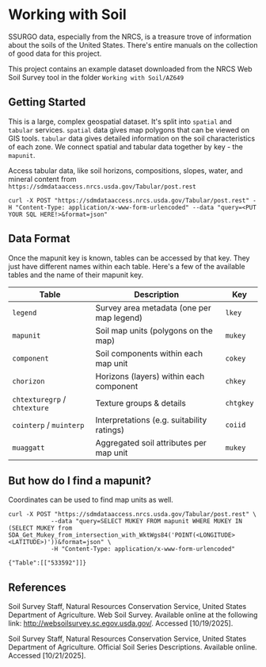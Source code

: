 # Working with Soil
SSURGO data, especially from the NRCS, is a treasure trove of information about the soils of the United States. There's entire 
manuals on the collection of good data for this project. 

This project contains an example dataset downloaded from the NRCS Web Soil Survey tool in the folder `Working with Soil/AZ649`

## Getting Started
This is a large, complex geospatial dataset. It's split into `spatial` and `tabular` services. `spatial` data gives map polygons that 
can be viewed on GIS tools. `tabular` data gives detailed information on the soil characteristics of each zone. We connect spatial and
tabular data together by key - the `mapunit`.

Access tabular data, like soil horizons, compositions, slopes, water, and mineral content from `https://sdmdataaccess.nrcs.usda.gov/Tabular/post.rest`
```
curl -X POST "https://sdmdataaccess.nrcs.usda.gov/Tabular/post.rest" -H "Content-Type: application/x-www-form-urlencoded" --data "query=<PUT YOUR SQL HERE!>&format=json"
```

## Data Format

Once the mapunit key is known, tables can be accessed by that key. They just have different names within each table. Here's a few of the available tables 
and the name of their mapunit key. 

| Table                        | Description                                | Key       |
| ---------------------------- | ------------------------------------------ | --------- |
| `legend`                     | Survey area metadata (one per map legend)  | `lkey`    |
| `mapunit`                    | Soil map units (polygons on the map)       | `mukey`   |
| `component`                  | Soil components within each map unit       | `cokey`   |
| `chorizon`                   | Horizons (layers) within each component    | `chkey`   |
| `chtexturegrp` / `chtexture` | Texture groups & details                   | `chtgkey` |
| `cointerp` / `muinterp`      | Interpretations (e.g. suitability ratings) | `coiid`   |
| `muaggatt`                   | Aggregated soil attributes per map unit    | `mukey`   |

## But how do I find a mapunit?

Coordinates can be used to find map units as well.

```
curl -X POST "https://sdmdataaccess.nrcs.usda.gov/Tabular/post.rest" \
            --data "query=SELECT MUKEY FROM mapunit WHERE MUKEY IN (SELECT MUKEY from SDA_Get_Mukey_from_intersection_with_WktWgs84('POINT(<LONGITUDE> <LATITUDE>)'))&format=json" \
            -H "Content-Type: application/x-www-form-urlencoded"
```
```
{"Table":[["533592"]]}
```

## References
Soil Survey Staff, Natural Resources Conservation Service, United States Department of Agriculture. Web Soil Survey. Available online at the following link: http://websoilsurvey.sc.egov.usda.gov/. Accessed [10/19/2025].

Soil Survey Staff, Natural Resources Conservation Service, United States Department of Agriculture. Official Soil Series Descriptions. Available online. Accessed [10/21/2025].

